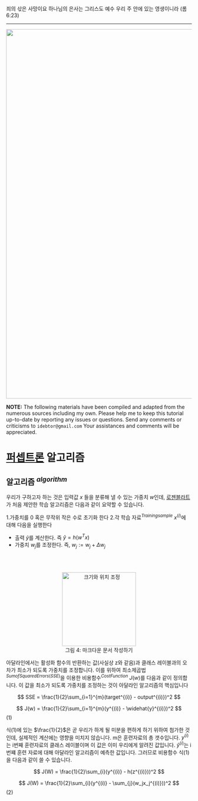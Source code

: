 죄의 삯은 사망이요 하나님의 은사는 그리스도 예수 우리 주 안에 있는 영생이니라 (롬6:23)

----
<center><img src="https://github.com/idebtor/DSpy/blob/cab9662b5ff01661ef8034289c92287d02b8e1ed/images/chap2/markdown_tutorial.jpg?raw=true" width=1000></center>


__NOTE:__ The following materials have been compiled and adapted from the numerous sources including my own. Please help me to keep this tutorial up-to-date by reporting any issues or questions. 
Send any comments or criticisms to `idebtor@gmail.com` Your assistances and comments will be appreciated.

# [퍼셉트론](https://ko.wikipedia.org/wiki/%ED%8D%BC%EC%85%89%ED%8A%B8%EB%A1%A0) 알고리즘

## 알고리즘 $^{algorithm}$

우리가 구하고자 하는 것은 입력값 $x$ 들을 분류해 낼 수 있는 가중치 $w$인데, [로젠블라트](https://ko.wikipedia.org/wiki/%ED%94%84%EB%9E%91%ED%81%AC_%EB%A1%9C%EC%A0%A0%EB%B8%94%EB%9E%AB)가 처음 제안한 학습 알고리즘은 다음과 같이 요약할 수 있습니다.


1.가중치를 $0$ 혹은 무작위 작은 수로 초기화 한다
2.각 학습 자료$^{Training sample}$ $x^{(i)}$에 대해 다음을 실행한다

* 출력 $\widehat{y}$를 계산한다. 즉 $\widehat{y} = h(w^Tx)$
* 가중치 $w_j$를 조정한다. 즉, $w_j := w_j + \Delta w_j$

<br> </br>

<center><img src="https://github.com/idebtor/KMOOC-ML/blob/master/ipynb/images/joyai/person.png?raw=true" width=200 title="크기와 위치 조정"></center>
<center>그림 4: 마크다운 문서 작성하기  </center>

아달라인에서는 활성화 함수의 반환하는 값(사실상 z와 같음)과 클래스 레이블과의 오차가 최소가 되도록 가중치를 조정합니다. 이를 위하여 최소제곱법$^{Sum of Squared Errors(SSE)}$을 이용한 비용함수$^{Cost Function}$ $J(w)$를 다음과 같이 정의합니다. 이 값을 최소가 되도록 가중치를 조정하는 것이 아달라인 알고리즘의 핵심입니다


$$
SSE = \frac{1}{2}\sum_{i=1}^{m}(target^{(i)} - output^{(i)})^2
$$

$$
J(w) = \frac{1}{2}\sum_{i=1}^{m}(y^{(i)} - \widehat{y}^{(i)})^2 
$$(1)

식(1)에 있는 $\frac{1}{2}$은 곧 우리가 하게 될 미분을 편하게 하기 위하여 첨가한 것인데, 실제적인 계산에는 영향을 미치지 않습니다. m은 훈련자료의 총 갯수입니다. $y^{(i)}$는 i번째 훈련자료의 클래스 레이블이며 이 값은 이미 우리에게 알려진 값입니다. $\widehat{y}^{(i)}$는 i번쨰 훈련 자료에 대해 아달라인 알고리즘이 예측한 값입니다. 그러므로 비용함수 식(1)을 다음과 같이 쓸 수 있습니다.

$$
J(W) = \frac{1}{2}\sum_{i}(y^{(i)} - h(z^{(i)}))^2
$$

$$
J(W) = \frac{1}{2}\sum_{i}(y^{(i)} - \sum_{j}(w_jx_j^{(i)}))^2
$$(2)

